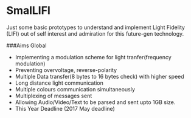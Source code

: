 # SmalLIFI

Just some basic prototypes to understand and implement Light Fidelity (LIFI) out of self interest and admiration for this future-gen technology.


###Aims Global
- Implementing a modulation scheme for light tranfer(frequency modulation)
- Preventing overvoltage, reverse-polarity 
- Multiple Data transfer(8 bytes to 16 bytes check) with higher speed
- Long distance light communication
- Multiple colours communication simultaneously
- Multiplexing of messages sent
- Allowing Audio/Video/Text to be parsed and sent upto 1GB size.
- This Year Deadline (2017 May deadline)
